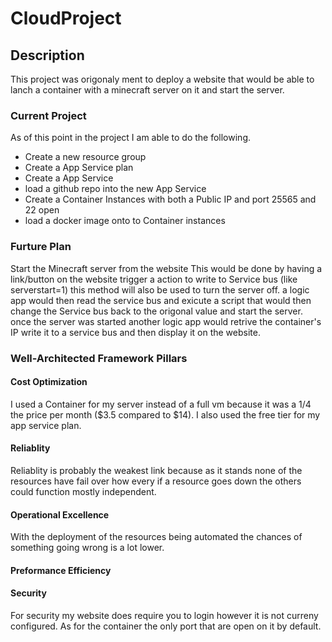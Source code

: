 # CloudProject

## Description
This project was origonaly ment to deploy a website that would be able to lanch a container with a minecraft server on it and start the server.
### Current Project
 As of this point in the project I am able to do the following.
- Create a new resource group
- Create a App Service plan
- Create a App Service
- load a github repo into the new App Service
- Create a Container Instances with both a Public IP and port 25565 and 22 open
- load a docker image onto to Container instances
### Furture Plan
Start the Minecraft server from the website
This would be done by having a link/button on the website trigger a action to write to Service bus (like serverstart=1) this method will also be used to turn the server off. a logic app would then read the service bus and exicute a script that would then change the Service bus back to the origonal value and start the server. once the server was started another logic app would retrive the container's IP write it to a service bus and then display it on the website.
### Well-Architected Framework Pillars
#### Cost Optimization
I used a Container for my server instead of a full vm because it was a 1/4 the price per month ($3.5 compared to $14).
I also used the free tier for my app service plan.
#### Reliablity
Reliablity is probably the weakest link because as it stands none of the resources have fail over how every if a resource goes down the others could function mostly independent.
#### Operational Excellence
With the deployment of the resources being automated the chances of something going wrong is a lot lower.
#### Preformance Efficiency

#### Security
For security my website does require you to login however it is not curreny configured. As for the container the only port that are open on it by default.
